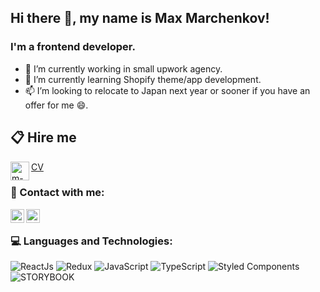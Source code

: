 ## Hi there 👋, my name is Max Marchenkov!

### I'm a frontend developer.

- 🔭 I’m currently working in small upwork agency.
- 🌱 I’m currently learning Shopify theme/app development.
- 📫 I’m looking to relocate to Japan next year or sooner if you have an offer for me 😄.

## 📋 Hire me
[CV](https://drive.google.com/file/d/1iML2no818YxE4XhbJbr5suoTwp9X9Kxv/view?usp=sharing)
[<img alt="m-marc" align="left" style="vertical-align:middle" width="30px" src="https://cdn.jsdelivr.net/npm/simple-icons@4.18.0/icons/upwork.svg" />][upwork]

### 📩 Contact with me:

[<img align="left" alt="m-marc | LinkedIn" width="22px" src="https://cdn.jsdelivr.net/npm/simple-icons@v3/icons/linkedin.svg" />][linkedin]
[<img align="left" alt="m-marc | LinkedIn" width="22px" src="https://cdn.jsdelivr.net/npm/simple-icons@4.18.0/icons/telegram.svg" />][telegram]

<br />

### 💻 Languages and Technologies:

![ReactJs](https://img.shields.io/badge/-React-090909?style=for-the-badge&logo=React)
![Redux](https://img.shields.io/badge/-Redux-090909?style=for-the-badge&logo=Redux)
![JavaScript](https://img.shields.io/badge/-JavaScript-090909?style=for-the-badge&logo=JavaScript)
![TypeScript](https://img.shields.io/badge/-TypeScript-090909?style=for-the-badge&logo=TypeScript)
![Styled Components](https://img.shields.io/badge/-Styled&#032;Components-090909?style=for-the-badge)
![STORYBOOK](https://img.shields.io/badge/-StoryBook-090909?style=for-the-badge)

[linkedin]: https://www.linkedin.com/in/mmarchenkov/
[upwork]: https://www.upwork.com/o/profiles/users/~01619d2f6f732abf42/
[website]: https://mmaxdev.com/
[telegram]: https://t.me/m_marc
